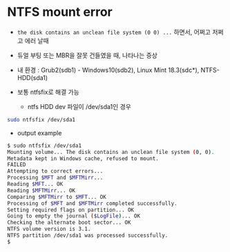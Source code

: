 <!-- TITLE: Mount Errors -->
<!-- SUBTITLE: mount 관련 에러 해결 방법 정리 (For Linux) -->

# NTFS mount error

* `the disk contains an unclean file system (0 0) ...` 하면서, 어쩌고 저쩌고 에러 날때
* 듀얼 부팅 또는 MBR을 잘못 건들였을 때, 나타나는 증상 
* 내 환경 : Grub2(sdb1) - Windows10(sdb2), Linux Mint 18.3(sdc*), NTFS-HDD(sda1)

* 보통 ntfsfix로 해결 가능
  * ntfs HDD dev 파일이 /dev/sda1인 경우
```bash
sudo ntfsfix /dev/sda1
```

* output example
```bash
$ sudo ntfsfix /dev/sda1 
Mounting volume... The disk contains an unclean file system (0, 0).
Metadata kept in Windows cache, refused to mount.
FAILED
Attempting to correct errors... 
Processing $MFT and $MFTMirr...
Reading $MFT... OK
Reading $MFTMirr... OK
Comparing $MFTMirr to $MFT... OK
Processing of $MFT and $MFTMirr completed successfully.
Setting required flags on partition... OK
Going to empty the journal ($LogFile)... OK
Checking the alternate boot sector... OK
NTFS volume version is 3.1.
NTFS partition /dev/sda1 was processed successfully.
$
```

